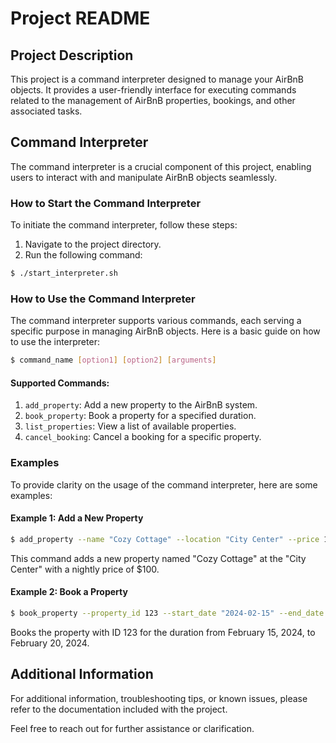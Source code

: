 # Project README

## Project Description

This project is a command interpreter designed to manage your AirBnB objects. It provides a user-friendly interface for executing commands related to the management of AirBnB properties, bookings, and other associated tasks.

## Command Interpreter

The command interpreter is a crucial component of this project, enabling users to interact with and manipulate AirBnB objects seamlessly.

### How to Start the Command Interpreter

To initiate the command interpreter, follow these steps:

1. Navigate to the project directory.
2. Run the following command:

```bash
$ ./start_interpreter.sh
```

### How to Use the Command Interpreter

The command interpreter supports various commands, each serving a specific purpose in managing AirBnB objects. Here is a basic guide on how to use the interpreter:

```bash
$ command_name [option1] [option2] [arguments]
```

#### Supported Commands:

1. `add_property`: Add a new property to the AirBnB system.
2. `book_property`: Book a property for a specified duration.
3. `list_properties`: View a list of available properties.
4. `cancel_booking`: Cancel a booking for a specific property.

### Examples

To provide clarity on the usage of the command interpreter, here are some examples:

#### Example 1: Add a New Property

```bash
$ add_property --name "Cozy Cottage" --location "City Center" --price 100
```

This command adds a new property named "Cozy Cottage" at the "City Center" with a nightly price of $100.

#### Example 2: Book a Property

```bash
$ book_property --property_id 123 --start_date "2024-02-15" --end_date "2024-02-20"
```

Books the property with ID 123 for the duration from February 15, 2024, to February 20, 2024.

## Additional Information

For additional information, troubleshooting tips, or known issues, please refer to the documentation included with the project.

Feel free to reach out for further assistance or clarification.
